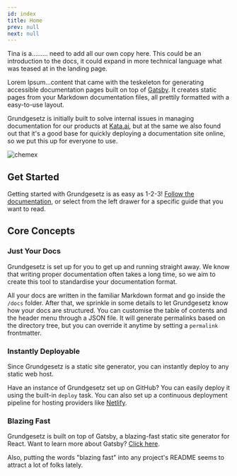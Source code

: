 ```yaml
---
id: index
title: Home
prev: null
next: null
---
```


Tina is a......... need to add all our own copy here. This could be an introduction to the docs, it could expand in more technical language what was teased at in the landing page. 

Lorem Ipsum...content that came with the teskeleton for generating accessible documentation pages built on top of [Gatsby](https://www.gatsbyjs.org). It creates static pages from your Markdown documentation files, all prettily formatted with a easy-to-use layout.

Grundgesetz is initially built to solve internal issues in managing documentation for our products at [Kata.ai](https://kata.ai/), but at the same we also found out that it's a good base for quickly deploying a documentation site online, so we put this up for everyone to use.

![chemex](/img/homepage.png)

## Get Started

Getting started with Grundgesetz is as easy as 1-2-3! [Follow the documentation](/getting-started/installation), or select from the left drawer for a specific guide that you want to read.

## Core Concepts

### Just Your Docs

Grundgesetz is set up for you to get up and running straight away. We know that writing proper documentation often takes a long time, so we aim to create this tool to standardise your documentation format.

All your docs are written in the familiar Markdown format and go inside the `/docs` folder. After that, we sprinkle in some details to let Grundgesetz know how your docs are structured. You can customise the table of contents and the header menu through a JSON file. It will generate permalinks based on the directory tree, but you can override it anytime by setting a `permalink` frontmatter.

### Instantly Deployable

Since Grundgesetz is a static site generator, you can instantly deploy to any static web host.

Have an instance of Grundgesetz set up on GitHub? You can easily deploy it using the built-in `deploy` task. You can also set up a continuous deployment pipeline for hosting providers like [Netlify](https://www.netlify.com/).

### Blazing Fast

Grundgesetz is built on top of Gatsby, a blazing-fast static site generator for React. Want to learn more about Gatsby? [Click here](https://www.gatsbyjs.org).

Also, putting the words "blazing fast" into any project's README seems to attract a lot of folks lately.
